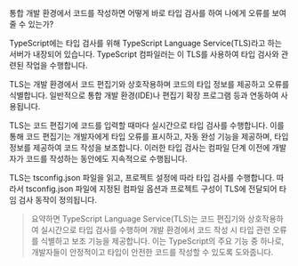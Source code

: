 통합 개발 환경에서 코드를 작성하면 어떻게 바로 타입 검사를 하여 나에게 오류를 보여줄 수 있는가?

TypeScript에는 타입 검사를 위해 TypeScript Language Service(TLS)라고 하는 서버가 내장되어 있습니다. TypeScript 컴파일러는 이 TLS를 사용하여 타입 검사와 관련된 작업을 수행합니다.

TLS는 개발 환경에서 코드 편집기와 상호작용하며 코드의 타입 정보를 제공하고 오류를 식별합니다.
일반적으로 통합 개발 환경(IDE)나 편집기 확장 프로그램 등과 연동하여 사용됩니다.

TLS는 코드 편집기에 코드를 입력할 때마다 실시간으로 타입 검사를 수행합니다.
이를 통해 코드 편집기는 개발자에게 타입 오류를 표시하고, 자동 완성 기능을 제공하며, 타입 정보를 제공하여 코드 작성을 보조합니다. 이러한 타입 검사는 컴파일 단계 이전에 개발자가 코드를 작성하는 동안에도 지속적으로 수행됩니다.

TLS는 tsconfig.json 파일을 읽고, 프로젝트 설정에 따라 타입 검사를 수행합니다.
따라서 tsconfig.json 파일에 지정된 컴파일 옵션과 프로젝트 구성이 TLS에 전달되어 타임 검사 동작이 정의됩니다.

> 요약하면 TypeScript Language Service(TLS)는 코드 편집기와 상호작용하여 실시간으로 타입 검사를 수행하며 개발 환경에서 코드 작성 시 타입 관련 오류를 식별하고 보조 기능을 제공합니다. 이는 TypeScript의 주요 기능 중 하나로, 개발자들이 안정적이고 타입이 안전한 코드를 작성할 수 있도록 도와줍니다.
